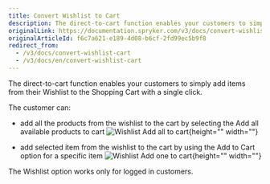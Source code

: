 ```yaml
---
title: Convert Wishlist to Cart
description: The direct-to-cart function enables your customers to simply add items from their Wish List to the Shopping Cart with a single click.
originalLink: https://documentation.spryker.com/v3/docs/convert-wishlist-cart
originalArticleId: f6c7a621-e189-4d08-b6cf-2fd99ec5b9f8
redirect_from:
  - /v3/docs/convert-wishlist-cart
  - /v3/docs/en/convert-wishlist-cart
---
```


The direct-to-cart function enables your customers to simply add items from their Wishlist to the Shopping Cart with a single click.

The customer can:

* add all the products from the wishlist to the cart by selecting the Add all available products to cart
![Wishlist Add all to cart](https://spryker.s3.eu-central-1.amazonaws.com/docs/Features/Wishlist/Convert+Wishlist+to+Cart/wishlist-all-to-cart.gif){height="" width=""}

* add selected item from the wishlist to the cart by using the Add to Cart option for a specific item
![Wishlist Add one to cart](https://spryker.s3.eu-central-1.amazonaws.com/docs/Features/Wishlist/Convert+Wishlist+to+Cart/wishlist-add-one-to-cart.gif){height="" width=""}

The Wishlist option works only for logged in customers.
